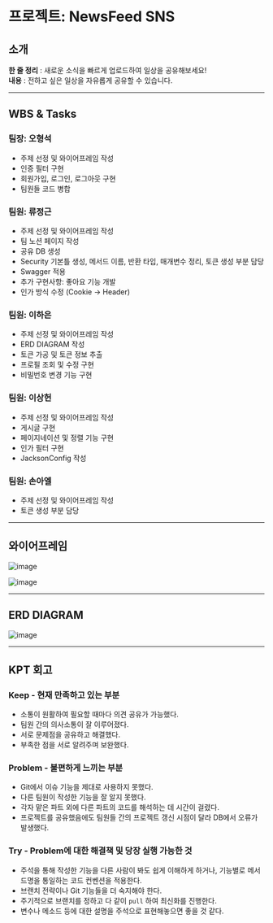 # 프로젝트: NewsFeed SNS

## 소개
**한 줄 정리** : 새로운 소식을 빠르게 업로드하여 일상을 공유해보세요!  
**내용** : 전하고 싶은 일상을 자유롭게 공유할 수 있습니다.

---

## WBS & Tasks

### 팀장: 오형석
- 주제 선정 및 와이어프레임 작성
- 인증 필터 구현
- 회원가입, 로그인, 로그아웃 구현
- 팀원들 코드 병합

### 팀원: 류정근
- 주제 선정 및 와이어프레임 작성
- 팀 노션 페이지 작성
- 공유 DB 생성
- Security 기본틀 생성, 메서드 이름, 반환 타입, 매개변수 정리, 토큰 생성 부분 담당
- Swagger 적용
- 추가 구현사항: 좋아요 기능 개발
- 인가 방식 수정 (Cookie → Header)

### 팀원: 이하은
- 주제 선정 및 와이어프레임 작성
- ERD DIAGRAM 작성
- 토큰 가공 및 토큰 정보 추출
- 프로필 조회 및 수정 구현
- 비밀번호 변경 기능 구현

### 팀원: 이상헌
- 주제 선정 및 와이어프레임 작성
- 게시글 구현
- 페이지네이션 및 정렬 기능 구현
- 인가 필터 구현
- JacksonConfig 작성

### 팀원: 손아엘
- 주제 선정 및 와이어프레임 작성
- 토큰 생성 부분 담당

---

## 와이어프레임

![image](https://github.com/user-attachments/assets/358f9c6b-8f22-4714-b240-afcb2b1f3f13)

![image](https://github.com/user-attachments/assets/f1e442af-989b-4081-a1d0-34d4c200c559)

---

## ERD DIAGRAM

![image](https://github.com/user-attachments/assets/6ce3c4c2-0ba3-404a-b7fa-c1abd007ef6c)


---

## KPT 회고

### Keep - 현재 만족하고 있는 부분
- 소통이 원활하여 필요할 때마다 의견 공유가 가능했다.
- 팀원 간의 의사소통이 잘 이루어졌다.
- 서로 문제점을 공유하고 해결했다.
- 부족한 점을 서로 알려주며 보완했다.

### Problem - 불편하게 느끼는 부분
- Git에서 이슈 기능을 제대로 사용하지 못했다.
- 다른 팀원이 작성한 기능을 잘 알지 못했다.
- 각자 맡은 파트 외에 다른 파트의 코드를 해석하는 데 시간이 걸렸다.
- 프로젝트를 공유했음에도 팀원들 간의 프로젝트 갱신 시점이 달라 DB에서 오류가 발생했다.

### Try - Problem에 대한 해결책 및 당장 실행 가능한 것
- 주석을 통해 작성한 기능을 다른 사람이 봐도 쉽게 이해하게 하거나, 기능별로 메서드명을 통일하는 코드 컨벤션을 적용한다.
- 브랜치 전략이나 Git 기능들을 더 숙지해야 한다.
- 주기적으로 브랜치를 정하고 다 같이 `pull` 하여 최신화를 진행한다.
- 변수나 메소드 등에 대한 설명을 주석으로 표현해놓으면 좋을 것 같다.
